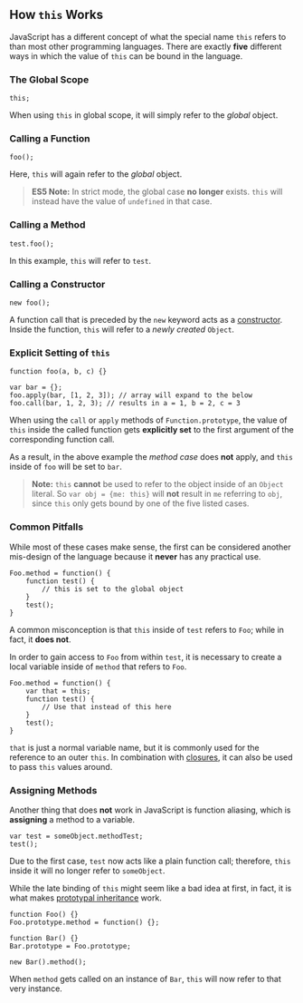 ## How `this` Works

JavaScript has a different concept of what the special name `this` refers to 
than most other programming languages. There are exactly **five** different 
ways in which the value of `this` can be bound in the language.

### The Global Scope

    this;

When using `this` in global scope, it will simply refer to the *global* object.


### Calling a Function

    foo();

Here, `this` will again refer to the *global* object.

> **ES5 Note:** In strict mode, the global case **no longer** exists.
> `this` will instead have the value of `undefined` in that case.

### Calling a Method

    test.foo(); 

In this example, `this` will refer to `test`.

### Calling a Constructor

    new foo(); 

A function call that is preceded by the `new` keyword acts as
a [constructor](#function.constructors). Inside the function, `this` will refer 
to a *newly created* `Object`.

### Explicit Setting of `this`

    function foo(a, b, c) {}
                          
    var bar = {};
    foo.apply(bar, [1, 2, 3]); // array will expand to the below
    foo.call(bar, 1, 2, 3); // results in a = 1, b = 2, c = 3

When using the `call` or `apply` methods of `Function.prototype`, the value of
`this` inside the called function gets **explicitly set** to the first argument 
of the corresponding function call.

As a result, in the above example the *method case* does **not** apply, and `this` 
inside of `foo` will be set to `bar`.

> **Note:** `this` **cannot** be used to refer to the object inside of an `Object`
> literal. So `var obj = {me: this}` will **not** result in `me` referring to
> `obj`, since `this` only gets bound by one of the five listed cases.

### Common Pitfalls

While most of these cases make sense, the first can be considered another
mis-design of the language because it **never** has any practical use.

    Foo.method = function() {
        function test() {
            // this is set to the global object
        }
        test();
    }

A common misconception is that `this` inside of `test` refers to `Foo`; while in
fact, it **does not**.

In order to gain access to `Foo` from within `test`, it is necessary to create a 
local variable inside of `method` that refers to `Foo`.

    Foo.method = function() {
        var that = this;
        function test() {
            // Use that instead of this here
        }
        test();
    }

`that` is just a normal variable name, but it is commonly used for the reference to an 
outer `this`. In combination with [closures](#function.closures), it can also 
be used to pass `this` values around.

### Assigning Methods

Another thing that does **not** work in JavaScript is function aliasing, which is
**assigning** a method to a variable.

    var test = someObject.methodTest;
    test();

Due to the first case, `test` now acts like a plain function call; therefore,
`this` inside it will no longer refer to `someObject`.

While the late binding of `this` might seem like a bad idea at first, in 
fact, it is what makes [prototypal inheritance](#object.prototype) work. 

    function Foo() {}
    Foo.prototype.method = function() {};

    function Bar() {}
    Bar.prototype = Foo.prototype;

    new Bar().method();

When `method` gets called on an instance of `Bar`, `this` will now refer to that
very instance. 


